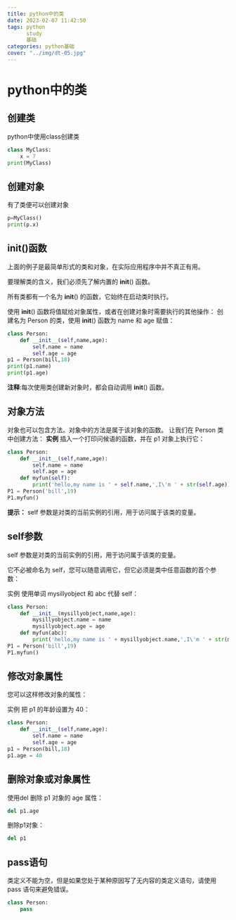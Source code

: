 ```yaml
---
title: python中的类
date: 2023-02-07 11:42:50
tags: python
      study
      基础
categories: python基础   
cover: "../img/dt-05.jpg"  
---
```

# python中的类
## 创建类
python中使用class创建类
```python
class MyClass:
    x = 7
print(MyClass)
```
## 创建对象
有了类便可以创建对象
```python
p=MyClass()
print(p.x)
```
## __init__()函数
上面的例子是最简单形式的类和对象，在实际应用程序中并不真正有用。

要理解类的含义，我们必须先了解内置的 __init__() 函数。

所有类都有一个名为 __init__() 的函数，它始终在启动类时执行。

使用 __init__() 函数将值赋给对象属性，或者在创建对象时需要执行的其他操作：
创建名为 Person 的类，使用 __init__() 函数为 name 和 age 赋值：
```python
class Person:
    def __init__(self,name,age):
        self.name = name
        self.age = age
p1 = Person(bill,18)
print(p1.name)
print(p1.age)
```
**注释**:每次使用类创建新对象时，都会自动调用 __init__() 函数。
## 对象方法
对象也可以包含方法。对象中的方法是属于该对象的函数。
让我们在 Person 类中创建方法：
**实例**
插入一个打印问候语的函数，并在 p1 对象上执行它：
```python
class Person:
    def __init__(self,name,age):
        self.name = name
        self.age = age
    def myfun(self):
        print('hello,my name is ' + self.name,',I\'m ' + str(self.age))
P1 = Person('bill',19)
P1.myfun()
```
__提示：__ self 参数是对类的当前实例的引用，用于访问属于该类的变量。
## self参数
self 参数是对类的当前实例的引用，用于访问属于该类的变量。

它不必被命名为 self，您可以随意调用它，但它必须是类中任意函数的首个参数：

实例
使用单词 mysillyobject 和 abc 代替 self：
```python
class Person:
    def __init__(mysillyobject,name,age):
        mysillyobject.name = name
        mysillyobject.age = age
    def myfun(abc):
        print('hello,my name is ' + mysillyobject.name,',I\'m ' + str(mysillyobject.age))
P1 = Person('bill',19)
P1.myfun()
```
## 修改对象属性
您可以这样修改对象的属性：

实例
把 p1 的年龄设置为 40：
```python
class Person:
    def __init__(self,name,age):
        self.name = name
        self.age = age
p1 = Person(bill,18)
p1.age = 40
```
## 删除对象或对象属性
使用del
删除 p1 对象的 age 属性：
```python
del p1.age
```
删除p1对象：
```python
del p1
```
## pass语句
类定义不能为空，但是如果您处于某种原因写了无内容的类定义语句，请使用 pass 语句来避免错误。
```python
class Person:
    pass
```

